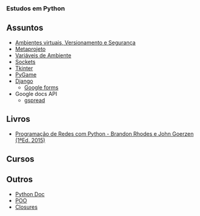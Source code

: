 ### Estudos em Python

## Assuntos
   * [Ambientes virtuais, Versionamento e Segurança](https://github.com/Augusto-Fadanelli/python-learn/tree/main/ambientes_virtuais)
   * [Metaprojeto](https://github.com/Augusto-Fadanelli/python-learn/tree/main/metaprojeto)
   * [Variáveis de Ambiente](https://github.com/Augusto-Fadanelli/python-learn/tree/main/var_de_ambiente)
   * [Sockets](https://github.com/Augusto-Fadanelli/python-learn/tree/main/sockets)
   * [Tkinter](https://github.com/Augusto-Fadanelli/python-learn/tree/main/tkinter)
   * [PyGame](https://github.com/Augusto-Fadanelli/python-learn/tree/main/pygame)
   * [Django]()
       * [Google forms](https://github.com/Augusto-Fadanelli/python-learn/tree/main/django/gforms)
   * Google docs API
       * [gspread](https://github.com/Augusto-Fadanelli/python-learn/tree/main/gdocs-api/gspread)

## Livros
   * [Programação de Redes com Python - Brandon Rhodes e John Goerzen (1ªEd. 2015)](https://github.com/Augusto-Fadanelli/python-learn/tree/main/programa%C3%A7%C3%A3o_de_redes_com_python)

## Cursos

## Outros
   * [Python Doc](https://github.com/Augusto-Fadanelli/python-learn/blob/main/doc/4-controle_de_fluxo.py)
   * [POO](https://github.com/Augusto-Fadanelli/python-learn/tree/main/poo)
   * [Closures](https://github.com/Augusto-Fadanelli/python-learn/blob/main/closures.py)
